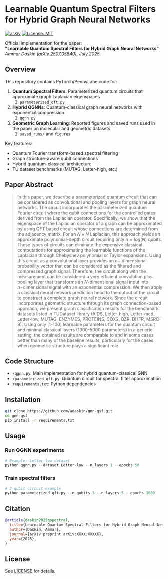 
# Learnable Quantum Spectral Filters for Hybrid Graph Neural Networks

[![arXiv](https://img.shields.io/badge/arXiv-2507.05640-b31b1b.svg)](https://arxiv.org/abs/2507.05640)
[![License: MIT](https://img.shields.io/badge/License-MIT-yellow.svg)](https://opensource.org/licenses/mit)

Official implementation for the paper:  
**"Learnable Quantum Spectral Filters for Hybrid Graph Neural Networks"**  
*Ammar Daskin ([arXiv 2507.05640](https://arxiv.org/abs/2507.05640)), July 2025.*

## Overview
This repository contains PyTorch/PennyLane code for:
1. **Quantum Spectral Filters**: Parameterized quantum circuits that approximate graph Laplacian eigenspaces
   1. `parameterized_qft.py`
2. **Hybrid QGNNs**: Quantum-classical graph neural networks with exponential compression
   1. `qgnn.py`
3. **Geometric Graph Learning**: Reported figures and saved runs used in the paper on molecular and geometric datasets
   1. `saved_runs/` and `figures`

Key features:
- Quantum Fourier transform-based spectral filtering
- Graph structure-aware qubit connections
- Hybrid quantum-classical architecture
- TU dataset benchmarks (MUTAG, Letter-high, etc.)

## Paper Abstract
> In this paper, we describe a parameterized quantum circuit that can be considered as convolutional and pooling layers for graph neural networks. The circuit incorporates the parameterized  quantum Fourier circuit where the qubit connections for the controlled gates derived from the Laplacian operator.
Specifically, we show that the eigenspace of the Laplacian operator of a graph can be approximated by using QFT based circuit whose connections are determined from the adjacency matrix. For an $N\times N$ Laplacian, this approach yields an approximate polynomial-depth circuit requiring only $n=log(N)$ qubits. These types of circuits can eliminate the expensive classical computations for approximating the learnable functions of the Laplacian through Chebyshev polynomial or Taylor expansions.
 Using this circuit as a convolutional layer provides an $n-$ dimensional probability vector that can be considered as the filtered and compressed graph signal.  Therefore, the circuit along with the measurement can be considered a very efficient convolution plus pooling layer that transforms an $N$-dimensional signal input into $n-$dimensional signal with an exponential compression. 
We then apply a classical neural network prediction head  to the output of the circuit to construct a complete graph neural network. Since the circuit incorporates geometric structure through its graph connection-based approach, we present graph classification results for the benchmark datasets listed in TUDataset library  (AIDS, Letter-high, Letter-med, Letter-low, MUTAG, ENZYMES, PROTEINS, COX2, BZR, DHFR, MSRC-9). Using only [1-100] learnable parameters for the quantum circuit and minimal classical layers (1000-5000 parameters) in a generic setting, the obtained results are comparable to and in some cases better than many of the baseline results, particularly for the cases when geometric structure plays a significant role.

## Code Structure
- `/qgnn.py`: Main implementation for hybrid quantum-classical GNN
- `/parameterized_qft.py`: Quantum circuit for spectral filter approximation
- `requirements.txt`: Python dependencies

## Installation
```bash
git clone https://github.com/adaskin/gnn-qsf.git
cd gnn-qsf
pip install -r requirements.txt
```

## Usage
### Run QGNN experiments
```python
# Example: Letter-low dataset
python qgnn.py --dataset Letter-low --n_layers 1 --epochs 50
```

### Train spectral filters
```python
# 3-qubit circuit example
python parameterized_qft.py --n_qubits 3 --n_layers 5 --epochs 1000
```

## Citation
```bibtex
@article{daskin2025qspectral,
  title={Learnable Quantum Spectral Filters for Hybrid Graph Neural Networks},
  author={Daskin, Ammar},
  journal={arXiv preprint arXiv:XXXX.XXXXX},
  year={2025},
}
```

## License
See [LICENSE](LICENSE) for details.
